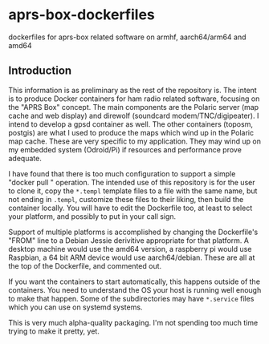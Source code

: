 # aprs-box-dockerfiles
dockerfiles for aprs-box related software on armhf, aarch64/arm64 and amd64 

## Introduction
This information is as preliminary as the rest of the repository is. The intent is to produce Docker containers for ham radio
related software, focusing on the "APRS Box" concept. The main components are the Polaric server (map cache and web display) 
and direwolf (soundcard modem/TNC/digipeater). I intend to develop a gpsd container as well. The other containers (toposm, 
postgis) are what I used to produce the maps which wind up in the Polaric map cache. These are very specific to my application.
They may wind up on my embedded system (Odroid/Pi) if resources and performance prove adequate.

I have found that there is too much configuration to support a simple "docker pull <image>" operation. The intended use of this
repository is for the user to clone it, copy the `*.templ` template files to a file with the same name, but not ending in `.templ`,
customize these files to their liking, then build the container locally. You will have to edit the Dockerfile too, at least to 
select your platform, and possibly to put in your call sign. 

Support of multiple platforms is accomplished by changing the Dockerfile's "FROM" line to a Debian Jessie derivitive appropriate for that 
platform. A desktop machine would use the amd64 version, a raspberry pi would use Raspbian, a 64 bit ARM device would use 
aarch64/debian. These are all at the top of the Dockerfile, and commented out.

If you want the containers to start automatically, this happens outside of the containers. You need to understand the OS your 
host is running well enough to make that happen. Some of the subdirectories may have `*.service` files which you can use on 
systemd systems.

This is very much alpha-quality packaging. I'm not spending too much time trying to make it pretty, yet. 
